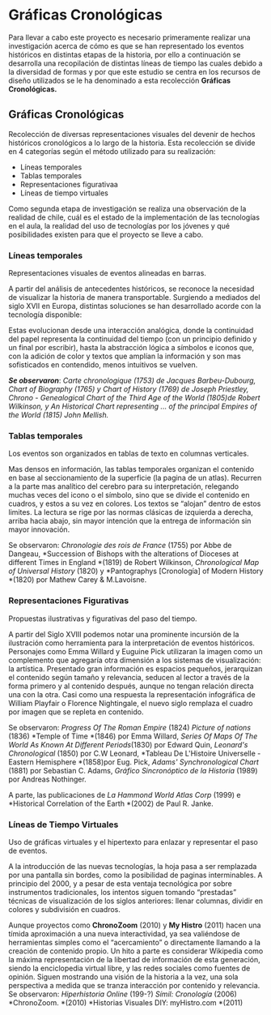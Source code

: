 # Gráficas Cronológicas

Para llevar a cabo este proyecto es necesario primeramente realizar una investigación acerca de cómo es que se han representado los eventos históricos en distintas etapas de la historia, por ello a continuación se desarrolla una recopilación de distintas líneas de tiempo las cuales debido a la diversidad de formas y por que este estudio se centra en los recursos de diseño utilizados se le ha denominado a esta recolección **Gráficas Cronológicas.**


## Gráficas Cronológicas



Recolección de diversas representaciones visuales del devenir de hechos históricos cronológicos a lo largo de la historia. Esta recolección se divide en 4 categorías según el método utilizado para su realización:

* Líneas temporales
* Tablas temporales
* Representaciones figurativaa
* Líneas de tiempo virtuales

Como segunda etapa de investigación se realiza una observación de la realidad de chile, cuál es el estado de la implementación de las tecnologías en el aula, la realidad del uso de tecnologías por los jóvenes y qué posibilidades existen para que el proyecto se lleve a cabo.


### Líneas temporales



Representaciones visuales de eventos alineadas en barras.

A partir del análisis de antecedentes históricos, se reconoce la necesidad de visualizar la historia de manera transportable. Surgiendo a mediados del siglo XVII en Europa, distintas soluciones se han desarrollado acorde con la tecnología disponible:

 Estas evolucionan desde una interacción analógica, donde la continuidad del papel representa la continuidad del tiempo (con un principio definido y un final por escribir), hasta la abstracción lógica a símbolos e iconos que, con la adición de color y textos que amplían la información y son mas sofisticados en contendido, menos intuitivos se vuelven.
 
 

 ***Se observaron***: *Carte chronologique (1753) de Jacques Barbeu-Dubourg, Chart of Biography (1765) y Chart of History (1769) de Joseph Priestley, Chrono - Genealogical Chart of the Third Age of the World (1805)de Robert Wilkinson, y  An Historical Chart representing ... of the principal Empires of the World (1815) John Mellish.*



### Tablas temporales



Los eventos son organizados en tablas de texto en columnas verticales.

Mas densos en información, las tablas temporales organizan el contenido en base al seccionamiento de la superficie (la pagina de un atlas).
Recurren a la parte mas analítico del cerebro para su interpretación, relegando muchas veces del icono o el símbolo, sino que se divide el contenido en cuadros, y estos a su vez en colores. Los textos se “alojan” dentro de estos limites. La lectura se rige por las normas clásicas de izquierda a derecha, arriba hacia abajo, sin mayor intención que la entrega de información sin mayor innovación.

Se observaron: *Chronologie des rois de France* (1755) por Abbe de Dangeau, *Succession of Bishops with the alterations of Dioceses at different Times in England *(1819) de Robert Wilkinson, *Chronological Map of Universal History* (1820) y *Pantographys [Cronología] of Modern History *(1820) por Mathew Carey & M.Lavoisne.


### Representaciones Figurativas

Propuestas ilustrativas y figurativas del paso del tiempo.

A partir del Siglo XVIII podemos notar una prominente incursión de la ilustración como herramienta para la interpretación de eventos históricos. 
Personajes como Emma Willard y Euguine Pick utilizaran la imagen como un complemento que agregaría otra dimensión a los sistemas de visualización: la artística. Presentado gran información es espacios pequeños, jerarquizan el contenido según tamaño y relevancia, seducen al lector a través de la forma primero y al contenido después, aunque no tengan relación directa una con la otra. Casi como una respuesta la representación infográfica de William Playfair o Florence Nightingale, el nuevo siglo remplaza el cuadro por imagen que se repleta en contenido.

Se observaron: *Progress Of The Roman Empire* (1824) *Picture of nations* (1836) *Temple of Time *(1846) por Emma Willard, *Series Of Maps Of The World As Known At Different Periods*(1830) por Edward Quin, *Leonard's Chronological* (1850) por C.W Leonard, *Tableau De L'Histoire Universelle - Eastern Hemisphere *(1858)por Eug. Pick, *Adams' Synchronological Chart* (1881) por Sebastian C. Adams, *Gráfico Sincronóptico de la Historia* (1989) por Andreas Nothinger.

A parte, las publicaciones de *La Hammond World Atlas Corp* (1999) e *Historical Correlation of the Earth *(2002) de Paul R. Janke.

### Líneas de Tiempo Virtuales

Uso de gráficas virtuales y el hipertexto para enlazar y representar el paso de eventos. 

A la introducción de las nuevas tecnologías, la hoja pasa a ser remplazada por una pantalla sin bordes, como la posibilidad de paginas interminables. A principio del 2000, y a pesar de esta ventaja tecnológica por sobre instrumentos tradicionales, los intentos siguen tomando “prestadas” técnicas de visualización de los siglos anteriores: llenar columnas, dividir en colores y subdivisión en cuadros. 

Aunque proyectos como **ChronoZoom** (2010) y **My Histro** (2011) hacen una tímida aproximación a una nueva interactividad, ya sea valiéndose de herramientas simples como el “acercamiento” o directamente llamando a la creación de contenido propio. Un hito a parte es considerar Wikipedia como la máxima representación de la libertad de información de esta generación, siendo la enciclopedia virtual libre, y las redes sociales como fuentes de opinión. Siguen mostrando una visión de la historia a la vez, una sola perspectiva a medida que se tranza interacción por contenido y relevancia. 
Se observaron: *Hiperhistoria Online* (199-?) *Símil: Cronología* (2006) *ChronoZoom. *(2010) *Historias Visuales DIY: myHistro.com *(2011)
